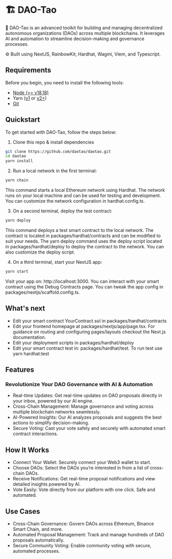 # 🏗 DAO-Tao

🧪 DAO-Tao is an advanced toolkit for building and managing decentralized autonomous organizations (DAOs) across multiple blockchains. It leverages AI and automation to streamline decision-making and governance processes.

⚙️ Built using NextJS, RainbowKit, Hardhat, Wagmi, Viem, and Typescript.

## Requirements

Before you begin, you need to install the following tools:

- [Node (>= v18.18)](https://nodejs.org/en/download/)
- Yarn ([v1](https://classic.yarnpkg.com/en/docs/install/) or [v2+](https://yarnpkg.com/getting-started/install))
- [Git](https://git-scm.com/downloads)

## Quickstart

To get started with DAO-Tao, follow the steps below:

1. Clone this repo & install dependencies

```sh
git clone https://github.com/daotao/daotao.git
cd daotao
yarn install
```

2. Run a local network in the first terminal:

```sh
yarn chain
```

This command starts a local Ethereum network using Hardhat. The network runs on your local machine and can be used for testing and development. You can customize the network configuration in hardhat.config.ts.

3. On a second terminal, deploy the test contract:

```sh
yarn deploy
```

This command deploys a test smart contract to the local network. The contract is located in packages/hardhat/contracts and can be modified to suit your needs. The yarn deploy command uses the deploy script located in packages/hardhat/deploy to deploy the contract to the network. You can also customize the deploy script.

4. On a third terminal, start your NextJS app:

```sh
yarn start
```

Visit your app on: http://localhost:3000. You can interact with your smart contract using the Debug Contracts page. You can tweak the app config in packages/nextjs/scaffold.config.ts.

## What's next

- Edit your smart contract YourContract.sol in packages/hardhat/contracts
- Edit your frontend homepage at packages/nextjs/app/page.tsx. For guidance on routing and configuring pages/layouts checkout the Next.js documentation.
- Edit your deployment scripts in packages/hardhat/deploy
- Edit your smart contract test in: packages/hardhat/test. To run test use yarn hardhat:test

## Features

### Revolutionize Your DAO Governance with AI & Automation

- Real-time Updates: Get real-time updates on DAO proposals directly in your inbox, powered by our AI engine.
- Cross-Chain Management: Manage governance and voting across multiple blockchain networks seamlessly.
- AI-Powered Insights: Our AI analyzes proposals and suggests the best actions to simplify decision-making.
- Secure Voting: Cast your vote safely and securely with automated smart contract interactions.

## How It Works

- Connect Your Wallet: Securely connect your Web3 wallet to start.
- Choose DAOs: Select the DAOs you’re interested in from a list of cross-chain DAOs.
- Receive Notifications: Get real-time proposal notifications and view detailed insights powered by AI.
- Vote Easily: Vote directly from our platform with one click. Safe and automated.

## Use Cases

- Cross-Chain Governance: Govern DAOs across Ethereum, Binance Smart Chain, and more.
- Automated Proposal Management: Track and manage hundreds of DAO proposals automatically.
- Secure Community Voting: Enable community voting with secure, automated processes.

